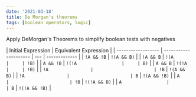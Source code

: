 ```yaml
---
date: '2021-03-18'
title: De Morgan's theorems
tags: [boolean operators, logic]
---
```


Apply DeMorgan's Theorems to simplify boolean tests with negatives

| Initial Expression | Equivalent Expression |
| ------------------ | --------------------- | --- | ------------- |
| `!A && !B`         | `!(A && B)`           |
| `!A && B`          | `!(A                  |     | !B)`          |
| `A && !B`          | `!(!A                 |     | B)`           |
| `A && B`           | `!(!A                 |     | !B)`          |
| `!A                |                       | !B` | `!(A && B)`   |
| `!A                |                       | B`  | `!(A && !B)`  |
| `A                 |                       | !B` | `!(!A && B)`  |
| `A                 |                       | B`  | `!(!A && !B)` |
